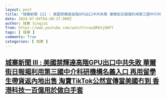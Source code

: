 ```yaml
---
layout: post
title: "城寨新聞 III : 美國禁輝達高階GPU出口中共失敗 華爾街日報揭利用第三國中介科研機構名義入口 再用留學生帶貨返內地出售 淘寶TikTok公然宣傳當美國冇到 香港科技一百億用於做白手套"
date: 2024-07-04T04:40:27.000Z
author: 城寨 Singjai
from: https://www.youtube.com/watch?v=auQRkSjD6FY
tags: [ 城寨 ]
comments: True
categories: [ 城寨 ]
---
```

<!--1720068027000-->
[城寨新聞 III : 美國禁輝達高階GPU出口中共失敗 華爾街日報揭利用第三國中介科研機構名義入口 再用留學生帶貨返內地出售 淘寶TikTok公然宣傳當美國冇到 香港科技一百億用於做白手套](https://www.youtube.com/watch?v=auQRkSjD6FY)
------

<div>

</div>
